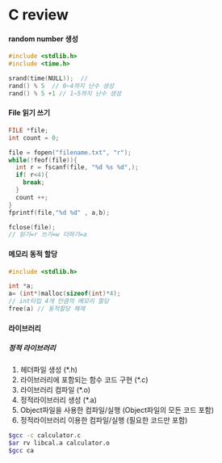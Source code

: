 # C review

#### random number 생성
```c
#include <stdlib.h>
#include <time.h>

srand(time(NULL));  // 
rand() % 5  // 0~4까지 난수 생성
rand() % 5 +1 // 1~5까지 난수 생성
```

#### File 읽기 쓰기

```c
FILE *file;
int count = 0;

file = fopen("filename.txt", "r"); 
while(!feof(file)){
  int r = fscanf(file, "%d %s %d",);
  if( r<4){
    break;
  }
  count ++;
}
fprintf(file,"%d %d" , a,b);

fclose(file);
// 읽기=r 쓰기=w 더하기=a 
```

#### 메모리 동적 할당
```c
#include <stdlib.h>

int *a;
a= (int*)malloc(sizeof(int)*4); 
// int타입 4개 만큼의 메모리 할당
free(a) // 동적할당 해제
```

#### 라이브러리
##### 정적 라이브러리
1. 헤더파일 생성 (*.h)
2. 라이브러리에 포함되는 함수 코드 구현 (*.c)
3. 라이브러리 컴파일 (*.o)
4. 정적라이브러리 생성 (*.a)
5. Object파일을 사용한 컴파일/실행 (Object파일의 모든 코드 포함)
6. 정적라이브러리 이용한 컴파일/실행 (필요한 코드만 포함)

```bash
$gcc -c calculator.c
$ar rv libcal.a calculator.o
$gcc ca
```


